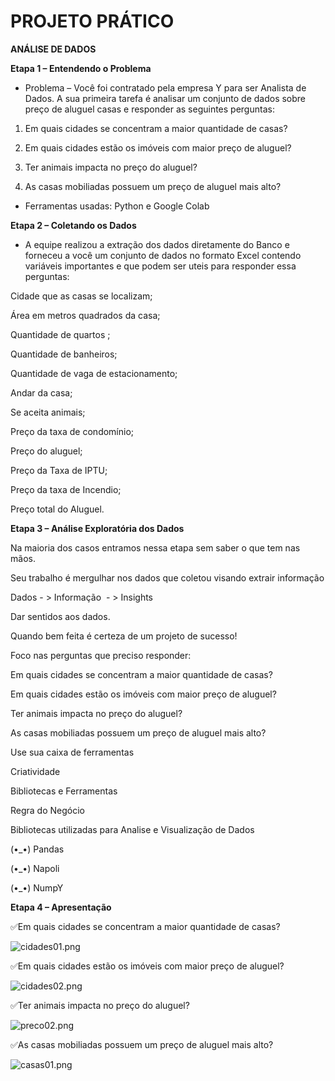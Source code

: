# **PROJETO PRÁTICO**

**ANÁLISE DE DADOS**

 **Etapa 1 – Entendendo o Problema**

- Problema – Você foi contratado pela empresa Y para ser Analista de Dados. A sua primeira tarefa é analisar um conjunto de dados sobre preço de aluguel casas e responder as seguintes perguntas:

1) Em quais cidades se concentram a maior quantidade de casas?

2) Em quais cidades estão os imóveis com maior preço de aluguel?

3) Ter animais impacta no preço do aluguel?

4) As casas mobiliadas possuem um preço de aluguel mais alto?

- Ferramentas usadas: Python e Google Colab

**Etapa 2 – Coletando os Dados**

- A equipe realizou a extração dos dados diretamente do Banco e forneceu a você um conjunto de dados no formato Excel contendo variáveis importantes e que podem ser uteis para responder essa perguntas:

Cidade que as casas se localizam;

Área em metros quadrados da casa;

Quantidade de quartos ;

Quantidade de banheiros;

Quantidade de vaga de estacionamento;

Andar da casa;

Se aceita animais;

Preço da taxa de condomínio;

Preço do aluguel;

Preço da Taxa de IPTU;

Preço da taxa de Incendio;

Preço total do Aluguel.

**Etapa 3 – Análise Exploratória dos Dados**

Na maioria dos casos entramos nessa etapa sem saber o que tem nas mãos.

Seu trabalho é mergulhar nos dados que coletou visando extrair informação

Dados - > Informação  - > Insights

Dar sentidos aos dados.

Quando bem feita é certeza de um projeto de sucesso!

Foco nas perguntas que preciso responder:

Em quais cidades se concentram a maior quantidade de casas?

Em quais cidades estão os imóveis com maior preço de aluguel?

Ter animais impacta no preço do aluguel?

As casas mobiliadas possuem um preço de aluguel mais alto?

Use sua caixa de ferramentas

Criatividade

Bibliotecas e Ferramentas

Regra do Negócio

Bibliotecas utilizadas para Analise e Visualização de Dados

(•_•) Pandas

(•_•) Napoli

(•_•) NumpY

**Etapa 4 – Apresentação**

✅Em quais cidades se concentram a maior quantidade de casas?

![cidades01.png](Projeto%20c8886a9c7d6546338f516b0b4075bcc9/cidades01.png)

✅Em quais cidades estão os imóveis com maior preço de aluguel?

![cidades02.png](Projeto%20c8886a9c7d6546338f516b0b4075bcc9/cidades02.png)

✅Ter animais impacta no preço do aluguel?

![preco02.png](Projeto%20c8886a9c7d6546338f516b0b4075bcc9/preco02.png)

✅As casas mobiliadas possuem um preço de aluguel mais alto?

![casas01.png](Projeto%20c8886a9c7d6546338f516b0b4075bcc9/casas01.png)

